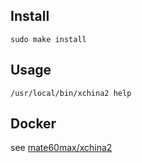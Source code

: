## Install
```
sudo make install
```

## Usage
```
/usr/local/bin/xchina2 help
```

## Docker
 see [mate60max/xchina2](https://hub.docker.com/repository/docker/mate60max/xchina2)